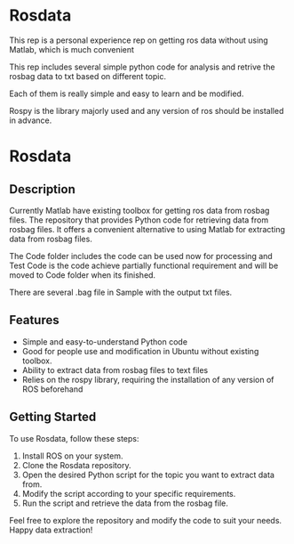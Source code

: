 # Rosdata

This rep is a personal experience rep on getting ros data without using Matlab, which is much convenient 

This rep includes several simple python code for analysis and retrive the rosbag data to txt based on different topic. 

Each of them is really simple and easy to learn and be modified.

Rospy is the library majorly used and any version of ros should be installed in advance.

# Rosdata

## Description

Currently Matlab have existing toolbox for getting ros data from rosbag files. The repository that provides Python code for retrieving data from rosbag files. It offers a convenient alternative to using Matlab for extracting data from rosbag files.

The Code folder includes the code can be used now for processing and Test Code is the code achieve partially functional requirement and will be moved to Code folder when its finished. 

There are several .bag file in Sample with the output txt files.

## Features

- Simple and easy-to-understand Python code
- Good for people use and modification in Ubuntu without existing toolbox.
- Ability to extract data from rosbag files to text files
- Relies on the rospy library, requiring the installation of any version of ROS beforehand

## Getting Started

To use Rosdata, follow these steps:

1. Install ROS on your system.
2. Clone the Rosdata repository.
3. Open the desired Python script for the topic you want to extract data from.
4. Modify the script according to your specific requirements.
5. Run the script and retrieve the data from the rosbag file.

Feel free to explore the repository and modify the code to suit your needs. Happy data extraction!